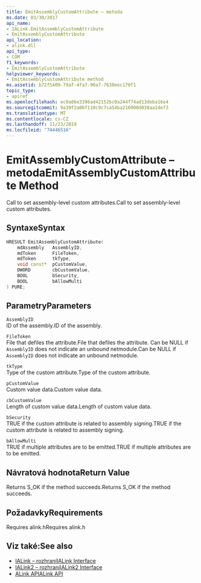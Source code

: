 ```yaml
---
title: EmitAssemblyCustomAttribute – metoda
ms.date: 03/30/2017
api_name:
- IALink.EmitAssemblyCustomAttribute
- EmitAssemblyCustomAttribute
api_location:
- alink.dll
api_type:
- COM
f1_keywords:
- EmitAssemblyCustomAttribute
helpviewer_keywords:
- EmitAssemblyCustomAttribute method
ms.assetid: b72f5409-79af-4fa7-90a7-7630eec170f1
topic_type:
- apiref
ms.openlocfilehash: ec0a86e3396ad42152bc0a244f74ad13deba16e4
ms.sourcegitcommit: 9a39f2a06f110c9c7ca54ba216900d038aa14ef3
ms.translationtype: MT
ms.contentlocale: cs-CZ
ms.lasthandoff: 11/23/2019
ms.locfileid: "74446516"
---
```

# <a name="emitassemblycustomattribute-method"></a><span data-ttu-id="82f2c-102">EmitAssemblyCustomAttribute – metoda</span><span class="sxs-lookup"><span data-stu-id="82f2c-102">EmitAssemblyCustomAttribute Method</span></span>
<span data-ttu-id="82f2c-103">Call to set assembly-level custom attributes.</span><span class="sxs-lookup"><span data-stu-id="82f2c-103">Call to set assembly-level custom attributes.</span></span>  
  
## <a name="syntax"></a><span data-ttu-id="82f2c-104">Syntaxe</span><span class="sxs-lookup"><span data-stu-id="82f2c-104">Syntax</span></span>  
  
```cpp  
HRESULT EmitAssemblyCustomAttribute(  
    mdAssembly   AssemblyID,  
    mdToken      FileToken,  
    mdToken      tkType,  
    void const*  pCustomValue,  
    DWORD        cbCustomValue,  
    BOOL         bSecurity,  
    BOOL         bAllowMulti  
) PURE;  
```  
  
## <a name="parameters"></a><span data-ttu-id="82f2c-105">Parametry</span><span class="sxs-lookup"><span data-stu-id="82f2c-105">Parameters</span></span>  
 `AssemblyID`  
 <span data-ttu-id="82f2c-106">ID of the assembly.</span><span class="sxs-lookup"><span data-stu-id="82f2c-106">ID of the assembly.</span></span>  
  
 `FileToken`  
 <span data-ttu-id="82f2c-107">File that defiles the attribute.</span><span class="sxs-lookup"><span data-stu-id="82f2c-107">File that defiles the attribute.</span></span> <span data-ttu-id="82f2c-108">Can be NULL if `AssemblyID` does not indicate an unbound netmodule.</span><span class="sxs-lookup"><span data-stu-id="82f2c-108">Can be NULL if `AssemblyID` does not indicate an unbound netmodule.</span></span>  
  
 `tkType`  
 <span data-ttu-id="82f2c-109">Type of the custom attribute.</span><span class="sxs-lookup"><span data-stu-id="82f2c-109">Type of the custom attribute.</span></span>  
  
 `pCustomValue`  
 <span data-ttu-id="82f2c-110">Custom value data.</span><span class="sxs-lookup"><span data-stu-id="82f2c-110">Custom value data.</span></span>  
  
 `cbCustomValue`  
 <span data-ttu-id="82f2c-111">Length of custom value data.</span><span class="sxs-lookup"><span data-stu-id="82f2c-111">Length of custom value data.</span></span>  
  
 `bSecurity`  
 <span data-ttu-id="82f2c-112">TRUE if the custom attribute is related to assembly signing.</span><span class="sxs-lookup"><span data-stu-id="82f2c-112">TRUE if the custom attribute is related to assembly signing.</span></span>  
  
 `bAllowMulti`  
 <span data-ttu-id="82f2c-113">TRUE if multiple attributes are to be emitted.</span><span class="sxs-lookup"><span data-stu-id="82f2c-113">TRUE if multiple attributes are to be emitted.</span></span>  
  
## <a name="return-value"></a><span data-ttu-id="82f2c-114">Návratová hodnota</span><span class="sxs-lookup"><span data-stu-id="82f2c-114">Return Value</span></span>  
 <span data-ttu-id="82f2c-115">Returns S_OK if the method succeeds.</span><span class="sxs-lookup"><span data-stu-id="82f2c-115">Returns S_OK if the method succeeds.</span></span>  
  
## <a name="requirements"></a><span data-ttu-id="82f2c-116">Požadavky</span><span class="sxs-lookup"><span data-stu-id="82f2c-116">Requirements</span></span>  
 <span data-ttu-id="82f2c-117">Requires alink.h</span><span class="sxs-lookup"><span data-stu-id="82f2c-117">Requires alink.h</span></span>  
  
## <a name="see-also"></a><span data-ttu-id="82f2c-118">Viz také:</span><span class="sxs-lookup"><span data-stu-id="82f2c-118">See also</span></span>

- [<span data-ttu-id="82f2c-119">IALink – rozhraní</span><span class="sxs-lookup"><span data-stu-id="82f2c-119">IALink Interface</span></span>](ialink-interface.md)
- [<span data-ttu-id="82f2c-120">IALink2 – rozhraní</span><span class="sxs-lookup"><span data-stu-id="82f2c-120">IALink2 Interface</span></span>](ialink2-interface.md)
- [<span data-ttu-id="82f2c-121">ALink API</span><span class="sxs-lookup"><span data-stu-id="82f2c-121">ALink API</span></span>](index.md)
